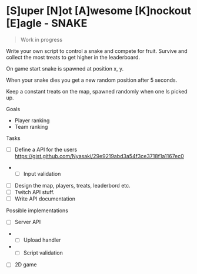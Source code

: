 # [S]uper [N]ot [A]wesome [K]nockout [E]agle - SNAKE
>Work in progress

Write your own script to control a snake and compete for fruit.
Survive and collect the most treats to get higher in the leaderboard.

On game start snake is spawned at position x, y.

When your snake dies you get a new random position after 
5 seconds.

Keep a constant treats on the map, spawned randomly when one
Is picked up.

Goals

- Player ranking
- Team ranking

Tasks

- [ ] Define a API for the users  https://gist.github.com/Nyasaki/29e9219abd3a54f3ce3718f1a1167ec0
- - [ ] Input validation
- [ ] Design the map, players, treats, leaderbord etc.
- [ ] Twitch API stuff.
- [ ] Write API documentation

Possible implementations

- [ ] Server API 
- - [ ] Upload handler
- - [ ] Script validation
- [ ] 2D game
